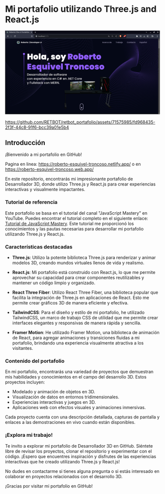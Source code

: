 # Mi portafolio utilizando Three.js and React.js

![3D Portafolio](./imgs/retbot_portafolio.png)

https://github.com/RETBOT/retbot_portafolio/assets/71575985/fd968435-2f3f-44c8-91f6-bcc39a01e5b4

## Introducción

¡Bienvenido a mi portafolio en GitHub!

Pagina en linea: https://roberto-esquivel-troncoso.netlify.app/
o en https://roberto-esquivel-troncoso.web.app/

En este repositorio, encontrarás mi impresionante portafolio de Desarrollador 3D, donde utilizo Three.js y React.js para crear experiencias interactivas y visualmente impactantes.

### Tutorial de referencia

Este portafolio se basa en el tutorial del canal "JavaScript Mastery" en YouTube. Puedes encontrar el tutorial completo en el siguiente enlace: [Tutorial de JavaScript Mastery](https://youtu.be/0fYi8SGA20k). Este tutorial me proporcionó los conocimientos y las pautas necesarias para desarrollar mi portafolio utilizando Three.js y React.js.

### Características destacadas

- **Three.js**: Utilizo la potente biblioteca Three.js para renderizar y animar modelos 3D, creando mundos virtuales llenos de vida y realismo.

- **React.js**: Mi portafolio está construido con React.js, lo que me permite aprovechar su capacidad para crear componentes reutilizables y mantener un código limpio y organizado.

- **React Three Fiber**: Utilizo React Three Fiber, una biblioteca popular que facilita la integración de Three.js en aplicaciones de React. Esto me permite crear gráficos 3D de manera eficiente y efectiva.

- **TailwindCSS**: Para el diseño y estilo de mi portafolio, he utilizado TailwindCSS, un marco de trabajo CSS de utilidad que me permite crear interfaces elegantes y responsivas de manera rápida y sencilla.

- **Framer Motion**: He utilizado Framer Motion, una biblioteca de animación de React, para agregar animaciones y transiciones fluidas a mi portafolio, brindando una experiencia visualmente atractiva a los visitantes.

### Contenido del portafolio

En mi portafolio, encontrarás una variedad de proyectos que demuestran mis habilidades y conocimientos en el campo del desarrollo 3D. Estos proyectos incluyen:

- Modelado y animación de objetos en 3D.
- Visualización de datos en entornos tridimensionales.
- Experiencias interactivas y juegos en 3D.
- Aplicaciones web con efectos visuales y animaciones inmersivas.

Cada proyecto cuenta con una descripción detallada, capturas de pantalla y enlaces a las demostraciones en vivo cuando están disponibles.

### ¡Explora mi trabajo!

Te invito a explorar mi portafolio de Desarrollador 3D en GitHub. Siéntete libre de revisar los proyectos, clonar el repositorio y experimentar con el código. ¡Espero que encuentres inspiración y disfrutes de las experiencias interactivas que he creado utilizando Three.js y React.js!

No dudes en contactarme si tienes alguna pregunta o si estás interesado en colaborar en proyectos relacionados con el desarrollo 3D.

¡Gracias por visitar mi portafolio en GitHub!
